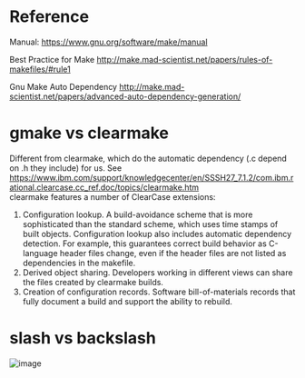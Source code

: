 # Reference
Manual: https://www.gnu.org/software/make/manual

Best Practice for Make http://make.mad-scientist.net/papers/rules-of-makefiles/#rule1

Gnu Make Auto Dependency http://make.mad-scientist.net/papers/advanced-auto-dependency-generation/

# gmake vs clearmake
Different from clearmake, which do the automatic dependency (.c depend on .h they include) for us. See https://www.ibm.com/support/knowledgecenter/en/SSSH27_7.1.2/com.ibm.rational.clearcase.cc_ref.doc/topics/clearmake.htm      
clearmake features a number of ClearCase extensions:

1. Configuration lookup. A build-avoidance scheme that is more sophisticated than the standard scheme, which uses time stamps of built objects. Configuration lookup also includes automatic dependency detection. For example, this guarantees correct build behavior as C-language header files change, even if the header files are not listed as dependencies in the makefile.   
2. Derived object sharing. Developers working in different views can share the files created by clearmake builds.   
3. Creation of configuration records. Software bill-of-materials records that fully document a build and support the ability to rebuild.   

# slash vs backslash
![image](https://user-images.githubusercontent.com/17861461/158143792-02fd2937-0b9e-4cae-a5c1-911f45accfc9.png)

